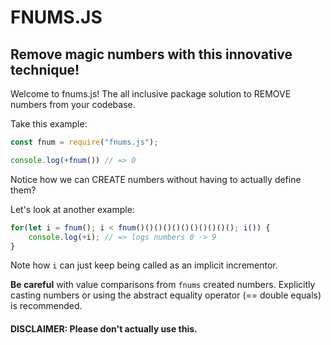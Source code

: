 # FNUMS.JS
## Remove magic numbers with this innovative technique!

Welcome to fnums.js! The all inclusive package solution to REMOVE numbers from your codebase.

Take this example:
```js
const fnum = require("fnums.js");

console.log(+fnum()) // => 0
```

Notice how we can CREATE numbers without having to actually define them?

Let's look at another example:
```js
for(let i = fnum(); i < fnum()()()()()()()()()()(); i()) {
    console.log(+i); // => logs numbers 0 -> 9
}
```
Note how `i` can just keep being called as an implicit incrementor.

**Be careful** with value comparisons from `fnums` created numbers. Explicitly casting numbers or using the abstract equality operator (== double equals) is recommended.


#### DISCLAIMER: Please don't actually use this.
